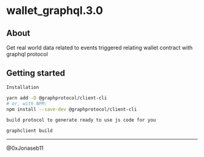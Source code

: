 # wallet_graphql.3.0

## About

Get real world data related to events triggered relating wallet contract with graphql protocol

## Getting started

`Installation`

```sh
yarn add -D @graphprotocol/client-cli
# or, with NPM:
npm install --save-dev @graphprotocol/client-cli
```

`build protocol to generate ready to use js code for you`

```sh
graphclient build
```

------------

@0xJonaseb11
